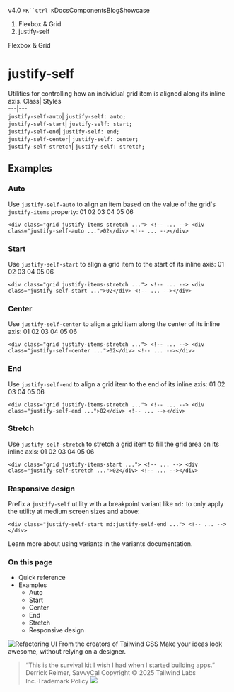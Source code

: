 v4.0
`⌘K``Ctrl K`DocsComponentsBlogShowcase
  1. Flexbox & Grid
  2. justify-self


Flexbox & Grid
# justify-self
Utilities for controlling how an individual grid item is aligned along its inline axis.
Class| Styles  
---|---  
`justify-self-auto`| `justify-self: auto;`  
`justify-self-start`| `justify-self: start;`  
`justify-self-end`| `justify-self: end;`  
`justify-self-center`| `justify-self: center;`  
`justify-self-stretch`| `justify-self: stretch;`  
## Examples
### Auto
Use `justify-self-auto` to align an item based on the value of the grid's `justify-items` property:
01
02
03
04
05
06
```
<div class="grid justify-items-stretch ..."> <!-- ... --> <div class="justify-self-auto ...">02</div> <!-- ... --></div>
```

### Start
Use `justify-self-start` to align a grid item to the start of its inline axis:
01
02
03
04
05
06
```
<div class="grid justify-items-stretch ..."> <!-- ... --> <div class="justify-self-start ...">02</div> <!-- ... --></div>
```

### Center
Use `justify-self-center` to align a grid item along the center of its inline axis:
01
02
03
04
05
06
```
<div class="grid justify-items-stretch ..."> <!-- ... --> <div class="justify-self-center ...">02</div> <!-- ... --></div>
```

### End
Use `justify-self-end` to align a grid item to the end of its inline axis:
01
02
03
04
05
06
```
<div class="grid justify-items-stretch ..."> <!-- ... --> <div class="justify-self-end ...">02</div> <!-- ... --></div>
```

### Stretch
Use `justify-self-stretch` to stretch a grid item to fill the grid area on its inline axis:
01
02
03
04
05
06
```
<div class="grid justify-items-start ..."> <!-- ... --> <div class="justify-self-stretch ...">02</div> <!-- ... --></div>
```

### Responsive design
Prefix a `justify-self` utility with a breakpoint variant like `md:` to only apply the utility at medium screen sizes and above:
```
<div class="justify-self-start md:justify-self-end ..."> <!-- ... --></div>
```

Learn more about using variants in the variants documentation.
### On this page
  * Quick reference
  * Examples
    * Auto
    * Start
    * Center
    * End
    * Stretch
    * Responsive design


![Refactoring UI](https://tailwindcss.com/_next/image?url=%2F_next%2Fstatic%2Fmedia%2Fbook-promo.27d91093.png&w=256&q=75)
From the creators of Tailwind CSS
Make your ideas look awesome, without relying on a designer.
> “This is the survival kit I wish I had when I started building apps.”
> Derrick Reimer, SavvyCal
Copyright © 2025 Tailwind Labs Inc.·Trademark Policy
![](https://cdn.usefathom.com/?h=https%3A%2F%2Ftailwindcss.com&p=%2Fdocs%2Fjustify-self&r=&sid=PMFMDJGK&qs=%7B%7D&cid=66861548)
